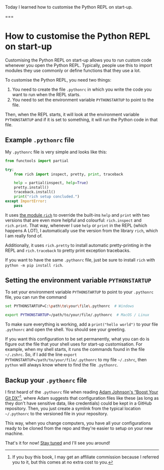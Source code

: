Today I learned how to customise the Python REPL on start-up.

===


# How to customise the Python REPL on start-up

Customising the Python REPL on start-up allows you to run custom code whenever you open the Python REPL.
Typically, people use this to import modules they use commonly or define functions that they use a lot.

To customise the Python REPL, you need two things:

 1. You need to create the file `.pythonrc` in which you write the code you want to run when the REPL starts.
 2. You need to set the environment variable `PYTHONSTARTUP` to point to the file.

Then, when the REPL starts, it will look at the environment variable `PYTHONSTARTUP` and if it is set to something, it will run the Python code in that file.


## Example `.pythonrc` file

My `.pythonrc` file is very simple and looks like this:

```py
from functools import partial

try:
    from rich import inspect, pretty, print, traceback

    help = partial(inspect, help=True)
    pretty.install()
    traceback.install()
    print("rich setup concluded.")
except ImportError:
    pass
```

It uses [the module `rich`](https://rich.readthedocs.io) to override the built-ins `help` and `print` with two versions that are even more helpful and colourful: `rich.inspect` and `rich.print`.
That way, whenever I use `help` or `print` in the REPL (which happens A LOT), I automatically use the version from the library `rich`, which I am really fond of.

Additionally, it uses `rich.pretty` to install automatic pretty-printing in the REPL and `rich.traceback` to pretty print exception tracebacks.

If you want to have the same `.pythonrc` file, just be sure to install `rich` with `python -m pip install rich`.


## Setting the environment variable `PYTHONSTARTUP`

To set your environment variable `PYTHONSTARTUP` to point to your `.pythonrc` file, you can run the command

```bash
set PYTHONSTARTUP=C:\path\to\your\file\.pythonrc  # Windows
```

```bash
export PYTHONSTARTUP=/path/to/your/file/.pythonrc  # MacOS / Linux
```

To make sure everything is working, add a `print("hello world")` to your file `.pythonrc` and open the shell.
You should see your greeting.

If you want this configuration to be set permanently, what you can do is figure out the file that your shell uses for start-up customisation.
For example, when my shell starts, it runs the commands found in the file `~/.zshrc`.
So, if I add the line `export PYTHONSTARTUP=/path/to/your/file/.pythonrc` to my file `~/.zshrc`, then `python` will always know where to find the file `.pythonrc`.


## Backup your `.pythonrc` file

I first heard of the `.pythonrc` file when reading [Adam Johnson's “Boost Your Git DX”][boost-git-dx][^1], where Adam suggests that configuration files like these (as long as they don't have sensitive data, like credentials) could be kept in a GitHub repository.
Then, you just create a symlink from the typical location `~/.pythonrc` to the versioned file in your repository.

This way, when you change computers, you have all your configurations ready to be cloned from the repo and they're easier to setup on your new machine.


[boost-git-dx]: https://gumroad.com/a/817193683/wlrcr
[^1]: If you buy this book, I may get an affiliate commission because I referred you to it, but this comes at no extra cost to you.


That's it for now! [Stay tuned][subscribe] and I'll see you around!

[subscribe]: /subscribe
